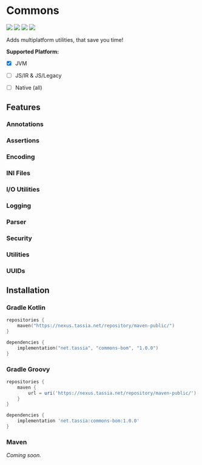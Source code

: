 # Commons

![](https://img.shields.io/github/license/TASSIA710/commons?label=License)
![](https://img.shields.io/github/v/release/TASSIA710/commons?label=Stable)
![](https://img.shields.io/github/v/release/TASSIA710/commons?label=Preview&include_prereleases)
![](https://img.shields.io/github/workflow/status/TASSIA710/commons/Build/main?label=Build)

Adds multiplatform utilities, that save you time!

**Supported Platform:**

- [x] JVM
- [ ] JS/IR & JS/Legacy
- [ ] Native (all)





## Features

### Annotations



### Assertions



### Encoding



### INI Files



### I/O Utilities



### Logging



### Parser



### Security



### Utilities



### UUIDs





## Installation

### Gradle Kotlin

```kotlin
repositories {
    maven("https://nexus.tassia.net/repository/maven-public/")
}

dependencies {
    implementation("net.tassia", "commons-bom", "1.0.0")
}
```

### Gradle Groovy

```groovy
repositories {
    maven {
        url = uri('https://nexus.tassia.net/repository/maven-public/')
    }
}

dependencies {
    implementation 'net.tassia:commons-bom:1.0.0'
}
```

### Maven

*Coming soon.*
